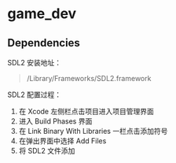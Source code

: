 # game_dev

## Dependencies

SDL2 安装地址：

> /Library/Frameworks/SDL2.framework

SDL2 配置过程：

1. 在 Xcode 左侧栏点击项目进入项目管理界面
2. 进入 Build Phases 界面
3. 在 Link Binary With Libraries 一栏点击添加符号
4. 在弹出界面中选择 Add Files
5. 将 SDL2 文件添加